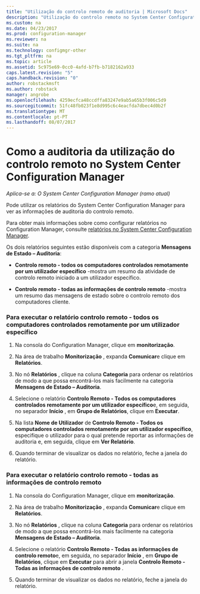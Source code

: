 ```yaml
---
title: "Utilização do controlo remoto de auditoria | Microsoft Docs"
description: "Utilização do controlo remoto no System Center Configuration Manager de auditoria."
ms.custom: na
ms.date: 04/23/2017
ms.prod: configuration-manager
ms.reviewer: na
ms.suite: na
ms.technology: configmgr-other
ms.tgt_pltfrm: na
ms.topic: article
ms.assetid: 5c975e69-0cc0-4afd-b7fb-b7182162a933
caps.latest.revision: "5"
caps.handback.revision: "0"
author: robstackmsft
ms.author: robstack
manager: angrobe
ms.openlocfilehash: 4259ecfca48ccdffa83247e9ab5a65b3f006c5d9
ms.sourcegitcommit: 51fc48fb023f1e8d995c6c4eacfda7dbec4d0b2f
ms.translationtype: MT
ms.contentlocale: pt-PT
ms.lasthandoff: 08/07/2017
---
```

# <a name="how-to-audit-remote-control-usage-in-system-center-configuration-manager"></a>Como a auditoria da utilização do controlo remoto no System Center Configuration Manager

*Aplica-se a: O System Center Configuration Manager (ramo atual)*

Pode utilizar os relatórios do System Center Configuration Manager para ver as informações de auditoria do controlo remoto.  

 Para obter mais informações sobre como configurar relatórios no Configuration Manager, consulte [relatórios no System Center Configuration Manager](../../../../core/servers/manage/reporting.md).  

 Os dois relatórios seguintes estão disponíveis com a categoria **Mensagens de Estado – Auditoria**:  

-   **Controlo remoto - todos os computadores controlados remotamente por um utilizador específico** -mostra um resumo da atividade de controlo remoto iniciado a um utilizador específico.  

-   **Controlo remoto - todas as informações de controlo remoto** -mostra um resumo das mensagens de estado sobre o controlo remoto dos computadores cliente.  

### <a name="to-run-the-report-remote-control---all-computers-remote-controlled-by-a-specific-user"></a>Para executar o relatório controlo remoto - todos os computadores controlados remotamente por um utilizador específico  

1.  Na consola do Configuration Manager, clique em **monitorização**.  

2.  Na área de trabalho **Monitorização** , expanda **Comunicar**e clique em **Relatórios**.  

3.  No nó **Relatórios** , clique na coluna **Categoria** para ordenar os relatórios de modo a que possa encontrá-los mais facilmente na categoria **Mensagens de Estado – Auditoria**.  

4.  Selecione o relatório **Controlo Remoto - Todos os computadores controlados remotamente por um utilizador específico**e, em seguida, no separador **Início** , em **Grupo de Relatórios**, clique em **Executar**.  

5.  Na lista **Nome de Utilizador** de **Controlo Remoto - Todos os computadores controlados remotamente por um utilizador específico**, especifique o utilizador para o qual pretende reportar as informações de auditoria e, em seguida, clique em **Ver Relatório**.  

6.  Quando terminar de visualizar os dados no relatório, feche a janela do relatório.  

### <a name="to-run-the-report-remote-control---all-remote-control-information"></a>Para executar o relatório controlo remoto - todas as informações de controlo remoto  

1.  Na consola do Configuration Manager, clique em **monitorização**.  

2.  Na área de trabalho **Monitorização** , expanda **Comunicar**e clique em **Relatórios**.  

3.  No nó **Relatórios** , clique na coluna **Categoria** para ordenar os relatórios de modo a que possa encontrá-los mais facilmente na categoria **Mensagens de Estado – Auditoria**.  

4.  Selecione o relatório **Controlo Remoto - Todas as informações de controlo remoto**e, em seguida, no separador **Início** , em **Grupo de Relatórios**, clique em **Executar** para abrir a janela **Controlo Remoto - Todas as informações de controlo remoto** .  

5.  Quando terminar de visualizar os dados no relatório, feche a janela do relatório.  
